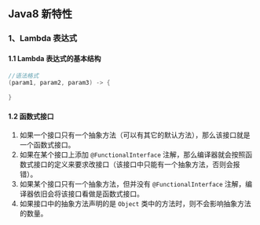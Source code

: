 ## Java8 新特性

### 1、Lambda 表达式

#### 1.1 Lambda 表达式的基本结构

```java
//语法格式
(param1, param2, param3) -> {
    
}
```

#### 1.2 函数式接口

1. 如果一个接口只有一个抽象方法（可以有其它的默认方法），那么该接口就是一个函数式接口。
2. 如果在某个接口上添加 `@FunctionalInterface` 注解，那么编译器就会按照函数式接口的定义来要求改接口（该接口中只能有一个抽象方法，否则会报错）。
3. 如果某个接口只有一个抽象方法，但并没有 `@FunctionalInterface` 注解，编译器依旧会将该接口看做是函数式接口。
4. 如果接口中的抽象方法声明的是 `Object` 类中的方法时，则不会影响抽象方法的数量。 


